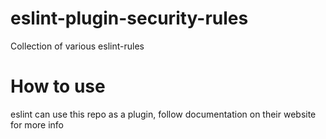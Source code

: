 # eslint-plugin-security-rules

Collection of various eslint-rules


# How to use

eslint can use this repo as a plugin, follow documentation on their website for more info
